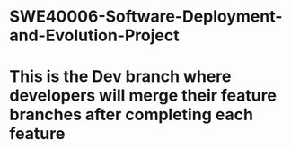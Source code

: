 # SWE40006-Software-Deployment-and-Evolution-Project
# This is the Dev branch where developers will merge their feature branches after completing each feature